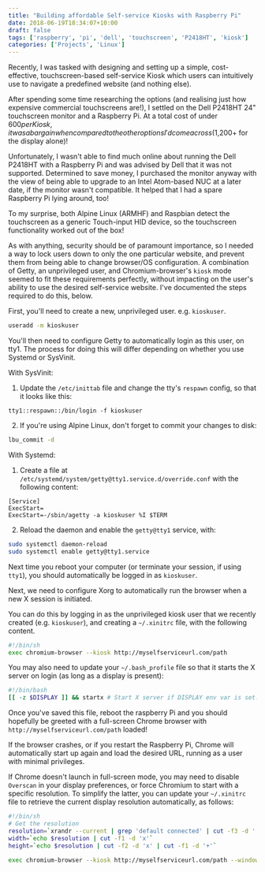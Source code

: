 ```yaml
---
title: "Building affordable Self-service Kiosks with Raspberry Pi"
date: 2018-06-19T18:34:07+10:00
draft: false
tags: ['raspberry', 'pi', 'dell', 'touchscreen', 'P2418HT', 'kiosk']
categories: ['Projects', 'Linux']
---
```


Recently, I was tasked with designing and setting up a simple, cost-effective, touchscreen-based self-service Kiosk which users can intuitively use to navigate a predefined website (and nothing else).

After spending some time researching the options (and realising just how expensive commercial touchscreens are!), I settled on the Dell P2418HT 24" touchscreen monitor and a Raspberry Pi. At a total cost of under $600 per Kiosk, it was a bargain when compared to the other options I'd come across ($1,200+ for the display alone)!

Unfortunately, I wasn't able to find much online about running the Dell P2418HT with a Raspberry Pi and was advised by Dell that it was not supported. Determined to save money, I purchased the monitor anyway with the view of being able to upgrade to an Intel Atom-based NUC at a later date, if the monitor wasn't compatible. It helped that I had a spare Raspberry Pi lying around, too!

To my surprise, both Alpine Linux (ARMHF) and Raspbian detect the touchscreen as a generic Touch-input HID device, so the touchscreen functionality worked out of the box!

As with anything, security should be of paramount importance, so I needed a way to lock users down to only the one particular website, and prevent them from being able to change browser/OS configuration. 
A combination of Getty, an unprivileged user, and Chromium-browser's `kiosk` mode seemed to fit these requirements perfectly, without impacting on the user's ability to use the desired self-service website. I've documented the steps required to do this, below.


First, you'll need to create a new, unprivileged user. e.g. `kioskuser`.

```bash
useradd -m kioskuser
```

You'll then need to configure Getty to automatically login as this user, on tty1. The process for doing this will differ depending on whether you use Systemd or SysVinit.

With SysVinit:

  1) Update the `/etc/inittab` file and change the tty's `respawn` config, so that it looks like this:
  ```
  tty1::respawn::/bin/login -f kioskuser
  ```
  2) If you're using Alpine Linux, don't forget to commit your changes to disk:
  ```bash
  lbu_commit -d
  ```

With Systemd: 
  1) Create a file at `/etc/systemd/system/getty@tty1.service.d/override.conf` with the following content:
  ```
  [Service]
  ExecStart=
  ExecStart=-/sbin/agetty -a kioskuser %I $TERM
  ```
  2) Reload the daemon and enable the `getty@tty1` service, with:
  ```bash
  sudo systemctl daemon-reload
  sudo systemctl enable getty@tty1.service
  ```

Next time you reboot your computer (or terminate your session, if using `tty1`), you should automatically be logged in as `kioskuser`. 

Next, we need to configure Xorg to automatically run the browser when a new X session is initiated.

You can do this by logging in as the unprivileged kiosk user that we recently created (e.g. `kioskuser`), and creating a `~/.xinitrc` file, with the following content.
```bash
#!/bin/sh
exec chromium-browser --kiosk http://myselfserviceurl.com/path
```

You may also need to update your `~/.bash_profile` file so that it starts the X server on login (as long as a display is present):
  ```bash
  #!/bin/bash
  [[ -z $DISPLAY ]] && startx # Start X server if DISPLAY env var is set. 
  ```

Once you've saved this file, reboot the raspberry Pi and you should hopefully be greeted with a full-screen Chrome browser with `http://myselfserviceurl.com/path` loaded!

If the browser crashes, or if you restart the Raspberry Pi, Chrome will automatically start up again and load the desired URL, running as a user with minimal privileges.

If Chrome doesn't launch in full-screen mode, you may need to disable `Overscan` in your display preferences, or force Chromium to start with a specific resolution. To simplify the latter, you can update your `~/.xinitrc` file to retrieve the current display resolution automatically, as follows:
```bash
#!/bin/sh
# Get the resolution
resolution=`xrandr --current | grep 'default connected' | cut -f3 -d ' '`
width=`echo $resolution | cut -f1 -d 'x'`
height=`echo $resolution | cut -f2 -d 'x' | cut -f1 -d '+'`

exec chromium-browser --kiosk http://myselfserviceurl.com/path --window-size=$width,$height
```